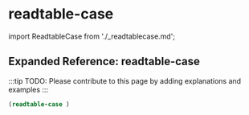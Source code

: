 # readtable-case

import ReadtableCase from './_readtablecase.md';

<ReadtableCase />

## Expanded Reference: readtable-case

:::tip
TODO: Please contribute to this page by adding explanations and examples
:::

```lisp
(readtable-case )
```
